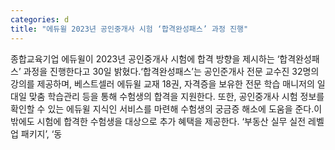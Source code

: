 ```yaml
---
categories: d
title: "에듀윌 2023년 공인중개사 시험 ‘합격완성패스’ 과정 진행"
---
```

종합교육기업 에듀윌이 2023년 공인중개사 시험에 합격 방향을 제시하는 ‘합격완성패스’ 과정을 진행한다고 30일 밝혔다.‘합격완성패스’는 공인준개사 전문 교수진 32명의 강의를 제공하며, 베스트셀러 에듀윌 교재 18권, 자격증을 보유한 전문 학습 매니저의 일대일 맞춤 학습관리 등을 통해 수험생의 합격을 지원한다. 또한, 공인중개사 시험 정보를 확인할 수 있는 에듀윌 지식인 서비스를 마련해 수험생의 궁금증 해소에 도움을 준다.이 밖에도 시험에 합격한 수험생을 대상으로 추가 혜택을 제공한다. ‘부동산 실무 실전 레벨 업 패키지’, ‘동